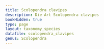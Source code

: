 ```yaml
---
title: Scolopendra clavipes
description: Die Art Scolopendra clavipes
bookHidden: true
type: page
layout: taxonomy_species
datafile: scolopendra_clavipes
genus: Scolopendra
---
```


